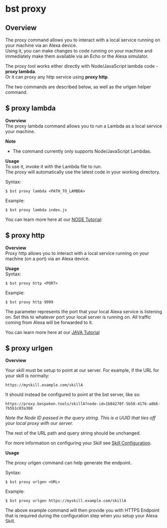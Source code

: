 bst proxy
=========

## Overview
The proxy command allows you to interact with a local service running on your machine via an Alexa device.  
Using it, you can make changes to code running on your machine and immediately make them available via an Echo or the Alexa simulator.

The proxy tool works either directly with Node/JavaScript lambda code - **proxy lambda**.  
Or it can proxy any http service using **proxy http**.  

The two commands are described below, as well as the urlgen helper command.
 
## $ proxy lambda
**Overview**  
The proxy lambda command allows you to run a Lambda as a local service your machine.

**Note**
- The command currently only supports Node/JavaScript Lambdas.

**Usage**  
To use it, invoke it with the Lambda file to run.  
The proxy will automatically use the latest code in your working directory.

Syntax:
```
$ bst proxy lambda <PATH_TO_LAMBDA>
```

Example:  
```
$ bst proxy lambda index.js
```

You can learn more here at our [NODE Tutorial](https://github.com/bespoken/bst/blob/master/docs/TUTORIAL_NODE.md):

## $ proxy http
**Overview**  
Proxy http allows you to interact with a local service running on your machine (on a port) via an Alexa device.

**Usage**  
Syntax:
```
$ bst proxy http <PORT>
```

Example:
```
$ bst proxy http 9999
```

The <PORT> parameter represents the port that your local Alexa service is listening on.  Set this to whatever port your local server is running on. All traffic coming from Alexa will be forwarded to it.

You can learn more here at our [JAVA Tutorial](https://github.com/bespoken/bst/blob/master/docs/TUTORIAL_JAVA.md)


## $ proxy urlgen

**Overview**

Your skill must be setup to point at our server. For example, if the URL for your skill is normally:
```
https://myskill.example.com/skillA
```

It should instead be configured to point at the bst server, like so:
```
https://proxy.bespoken.tools/skillA?node-id=1b84270f-5b58-4176-a8b6-7b5b1c03a308
```

_Note the Node ID passed in the query string.  This is a UUID that ties off your local proxy with our server._

The rest of the URL path and query string should be unchanged.

For more information on configuring your Skill see [Skill Configuration](https://github.com/bespoken/bst/blob/master/docs/SKILL_CONFIGURATION.md).

**Usage**

The proxy urlgen command can help generate the endpoint.

Syntax:
```
$ bst proxy urlgen <URL>
```

Example:
```
$ bst proxy urlgen https://myskill.example.com/skillA
```

The above example command will then provide you with HTTPS Endpoint that is required during the configuration step when you setup your Alexa Skill.
